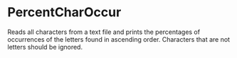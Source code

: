 # PercentCharOccur
Reads all characters from a text file and prints the percentages of occurrences of the letters found in ascending order. Characters that are not letters should be ignored.
